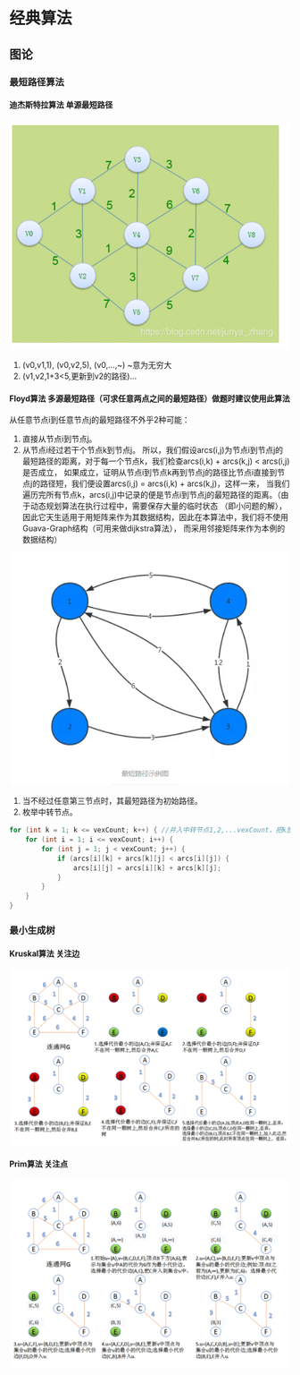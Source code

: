 # 经典算法
## 图论
### 最短路径算法
#### 迪杰斯特拉算法 单源最短路径
![shortestPath-dijkstra1](../images/shortestPath-dijkstra1.PNG)
1. (v0,v1,1), (v0,v2,5), (v0,...,~)  ~意为无穷大
2. (v1,v2,1+3<5,更新到v2的路径)...
#### Floyd算法 多源最短路径（可求任意两点之间的最短路径）做题时建议使用此算法
从任意节点i到任意节点j的最短路径不外乎2种可能：
1) 直接从节点i到节点j。
2) 从节点i经过若干个节点k到节点j。
所以，我们假设arcs(i,j)为节点i到节点j的最短路径的距离，对于每一个节点k，我们检查arcs(i,k) + arcs(k,j) < arcs(i,j)是否成立，
如果成立，证明从节点i到节点k再到节点j的路径比节点i直接到节点j的路径短，我们便设置arcs(i,j) = arcs(i,k) + arcs(k,j)，这样一来，
当我们遍历完所有节点k，arcs(i,j)中记录的便是节点i到节点j的最短路径的距离。（由于动态规划算法在执行过程中，需要保存大量的临时状态
（即小问题的解），因此它天生适用于用矩阵来作为其数据结构，因此在本算法中，我们将不使用Guava-Graph结构（可用来做dijkstra算法），
而采用邻接矩阵来作为本例的数据结构）

![shortestPath-dijkstra1](../images/shortestPath-floyd.PNG)
1. 当不经过任意第三节点时，其最短路径为初始路径。
2. 枚举中转节点。
```java
for (int k = 1; k <= vexCount; k++) { //并入中转节点1,2,...vexCount，把k放到最外层？
    for (int i = 1; i <= vexCount; i++) {
        for (int j = 1; j < vexCount; j++) {
            if (arcs[i][k] + arcs[k][j] < arcs[i][j]) {
                arcs[i][j] = arcs[i][k] + arcs[k][j];
            }
        }
    }
} 
```
### 最小生成树
#### Kruskal算法 关注边
![smallTree-kruskal](../images/smallestTree-kruskal.PNG)
#### Prim算法 关注点
![smallTree-prim](../images/smallestTree-prim.PNG)

